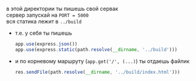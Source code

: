 в этой директории ты пишешь свой сервак  
сервер запускай на `PORT = 5000`  
вся статика лежит в `../build`  

 - т.е. у себя ты пишешь  
    ```javascript
    app.use(express.json())
    app.use(express.static(path.resolve(__dirname, '../build')))
    ```  
    
 - и по корневому маршруту (`app.get('/', (...)`) ты отдаешь файлик  
    ```javascript 
    res.sendFile(path.resolve(__dirname, '../build/index.html')))
    ```